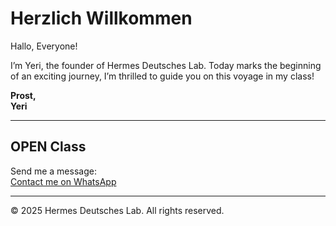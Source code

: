 # Herzlich Willkommen

Hallo, Everyone!

I’m Yeri, the founder of Hermes Deutsches Lab. Today marks the beginning of an exciting journey, 
I’m thrilled to guide you on this voyage in my class!

**Prost,**  
**Yeri**

---

## OPEN Class

Send me a message:  
[Contact me on WhatsApp](https://wa.me/6285791739369)

---

&copy; 2025 Hermes Deutsches Lab. All rights reserved.
